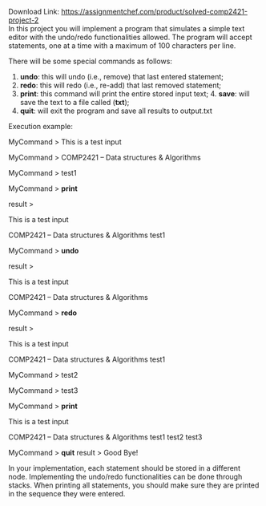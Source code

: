 Download Link: https://assignmentchef.com/product/solved-comp2421-project-2
<br>
In this project you will implement a program that simulates a simple text editor with the undo/redo functionalities allowed. The program will accept statements, one at a time with a maximum of 100 characters per line.




There will be some special commands as follows:

<ol>

 <li><strong>undo</strong>: this will undo (i.e., remove) that last entered statement;</li>

 <li><strong>redo</strong>: this will redo (i.e., re-add) that last removed statement;</li>

 <li><strong>print</strong>: this command will print the entire stored input text; 4. <strong>save</strong>: will save the text to a file called (<strong>txt</strong>);</li>

 <li><strong>quit</strong>: will exit the program and save all results to output.txt</li>

</ol>




Execution example:




MyCommand &gt; This is a test input

MyCommand &gt; COMP2421 – Data structures &amp; Algorithms

MyCommand &gt; test1

MyCommand &gt; <strong>print</strong>

result &gt;

This is a test input

COMP2421 – Data structures &amp; Algorithms test1

MyCommand &gt; <strong>undo</strong>

result &gt;

This is a test input

COMP2421 – Data structures &amp; Algorithms

MyCommand &gt; <strong>redo</strong>

result &gt;

This is a test input

COMP2421 – Data structures &amp; Algorithms test1

MyCommand &gt; test2

MyCommand &gt; test3

MyCommand &gt; <strong>print</strong>

This is a test input

COMP2421 – Data structures &amp; Algorithms test1 test2 test3

MyCommand &gt; <strong>quit</strong> result &gt; Good Bye!




In your implementation, each statement should be stored in a different node. Implementing the undo/redo functionalities can be done through stacks. When printing all statements, you should make sure they are printed in the sequence they were entered.


